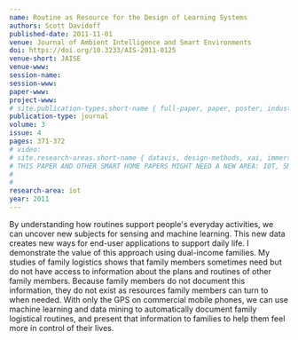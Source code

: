 ```yaml
---
name: Routine as Resource for the Design of Learning Systems
authors: Scott Davidoff
published-date: 2011-11-01
venue: Journal of Ambient Intelligence and Smart Environments
doi: https://doi.org/10.3233/AIS-2011-0125
venue-short: JAISE
venue-www: 
session-name: 
session-www: 
paper-www: 
project-www: 
# site.publication-types.short-name { full-paper, paper, poster, industry }
publication-type: journal
volume: 3
issue: 4
pages: 371-372
# video: 
# site.research-areas.short-name { datavis, design-methods, xai, immersion, ops }
# THIS PAPER AND OTHER SMART HOME PAPERS MIGHT NEED A NEW AREA: IOT, SMART HOME, APPLIED ML
#
#
research-area: iot
year: 2011
---
```

By understanding how routines support people's everyday activities, we can uncover new subjects for sensing and machine learning. This new data creates new ways for end-user applications to support daily life. I demonstrate the value of this approach using dual-income families. My studies of family logistics shows that family members sometimes need but do not have access to information about the plans and routines of other family members. Because family members do not document this information, they do not exist as resources family members can turn to when needed. With only the GPS on commercial mobile phones, we can use machine learning and data mining to automatically document family logistical routines, and present that information to families to help them feel more in control of their lives.